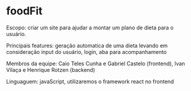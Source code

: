 # foodFit
Escopo: criar um site para ajudar a montar um plano de dieta para o usuário.

Principais features: geração automatica de uma dieta levando em consideração input do usuário, login, aba para acompanhamento

Membros da equipe: Caio Teles Cunha e Gabriel Castelo (frontend), Ivan Vilaça e Henrique Rotzen (backend)

Linguaguem: javaScript, utilizaremos o framework react no frontend
